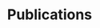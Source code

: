 ---
layout:          projects
title:           Publications
show_collection: publications
description: >
  This page features some of my publications.
---